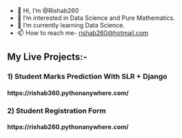 - 👋 Hi, I’m @Rishab260
- 👀 I’m interested in Data Science and Pure Mathematics.
- 🌱 I’m currently learning Data Science.
- 📫 How to reach me- rishab260@hotmail.com

<h2>My Live Projects:- </h2>
<h3>1) Student Marks Prediction With SLR + Django </h3>
  <h4> https://rishab360.pythonanywhere.com/ </h4>
<h3>2) Student Registration Form </h3>
 <h4>  https://rishab260.pythonanywhere.com/</h4>
<!---
Rishab260/Rishab260 is a ✨ special ✨ repository because its `README.md` (this file) appears on your GitHub profile.
You can click the Preview link to take a look at your changes.
--->
